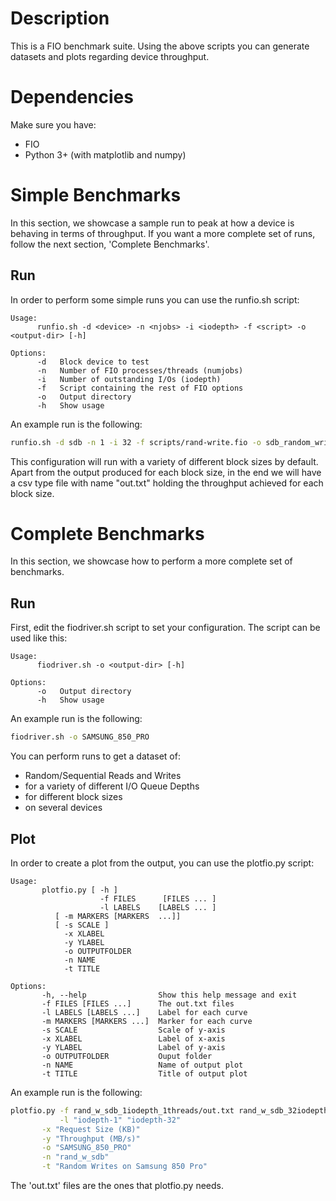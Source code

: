 # Description
This is a FIO benchmark suite. Using the above scripts you can generate
datasets and plots regarding device throughput.

# Dependencies
Make sure you have:
- FIO
- Python 3+ (with matplotlib and numpy)

# Simple Benchmarks
In this section, we showcase a sample run to peak at how a device is behaving
in terms of throughput. If you want a more complete set of runs, follow the
next section, 'Complete Benchmarks'.
## Run
In order to perform some simple runs you can use the runfio.sh script:
```
Usage:
      runfio.sh -d <device> -n <njobs> -i <iodepth> -f <script> -o <output-dir> [-h]

Options:
      -d   Block device to test
      -n   Number of FIO processes/threads (numjobs)
      -i   Number of outstanding I/Os (iodepth)
      -f   Script containing the rest of FIO options
      -o   Output directory
      -h   Show usage
```
An example run is the following:
```bash
runfio.sh -d sdb -n 1 -i 32 -f scripts/rand-write.fio -o sdb_random_writes
```
This configuration will run with a variety of different block sizes by default.
Apart from the output produced for each block size, in the end we will have a
csv type file with name "out.txt" holding the throughput achieved for each
block size.

# Complete Benchmarks
In this section, we showcase how to perform a more complete set of benchmarks.
## Run
First, edit the fiodriver.sh script to set your configuration. The script can
be used like this:
```
Usage:
      fiodriver.sh -o <output-dir> [-h]

Options:
      -o   Output directory
      -h   Show usage
```
An example run is the following:
```bash
fiodriver.sh -o SAMSUNG_850_PRO
```
You can perform runs to get a dataset of:
- Random/Sequential Reads and Writes
- for a variety of different I/O Queue Depths
- for different block sizes
- on several devices

## Plot
In order to create a plot from the output, you can use the plotfio.py script:
```
Usage:
       plotfio.py [ -h ]
                    -f FILES      [FILES ... ] 
                    -l LABELS    [LABELS ... ]
		  [ -m MARKERS [MARKERS  ...]]
		  [ -s SCALE ]
		    -x XLABEL
		    -y YLABEL
		    -o OUTPUTFOLDER
		    -n NAME
		    -t TITLE

Options:
       -h, --help                Show this help message and exit
       -f FILES [FILES ...]      The out.txt files
       -l LABELS [LABELS ...]    Label for each curve
       -m MARKERS [MARKERS ...]  Marker for each curve
       -s SCALE                  Scale of y-axis
       -x XLABEL                 Label of x-axis
       -y YLABEL                 Label of y-axis
       -o OUTPUTFOLDER           Ouput folder
       -n NAME                   Name of output plot
       -t TITLE                  Title of output plot

```
An example run is the following:
```bash
plotfio.py -f rand_w_sdb_1iodepth_1threads/out.txt rand_w_sdb_32iodepth_1threads/out.txt \
           -l "iodepth-1" "iodepth-32"                                                   \
	   -x "Request Size (KB)"                                                        \
	   -y "Throughput (MB/s)"                                                        \
	   -o "SAMSUNG_850_PRO"                                                          \
	   -n "rand_w_sdb"                                                               \
	   -t "Random Writes on Samsung 850 Pro"
```
The 'out.txt' files are the ones that plotfio.py needs.
